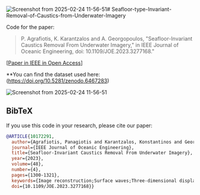 ![Screenshot from 2025-02-24 11-56-51](https://github.com/user-attachments/assets/a556bd95-051c-41af-8083-998f053b786c)# Seafloor-type-Invariant-Removal-of-Caustics-from-Underwater-Imagery

Code for the paper: 

>P. Agrafiotis, K. Karantzalos and A. Georgopoulos, "Seafloor-Invariant Caustics Removal From Underwater Imagery," in IEEE Journal of Oceanic Engineering, doi: 10.1109/JOE.2023.3277168."

[[Paper in IEEE in Open Access](https://ieeexplore.ieee.org/document/10172291)]

**You can find the dataset used here: (https://doi.org/10.5281/zenodo.6467283)

![Screenshot from 2025-02-24 11-56-51](https://github.com/user-attachments/assets/3378ef54-9e05-4a6b-8cbb-38403930d5fa)

## BibTeX

If you use this code in your research, please cite our paper:

```bibtex
@ARTICLE{10172291,
  author={Agrafiotis, Panagiotis and Karantzalos, Konstantinos and Georgopoulos, Andreas},
  journal={IEEE Journal of Oceanic Engineering}, 
  title={Seafloor-Invariant Caustics Removal From Underwater Imagery}, 
  year={2023},
  volume={48},
  number={4},
  pages={1300-1321},
  keywords={Image reconstruction;Surface waves;Three-dimensional displays;Deep learning;Sun;Image segmentation;Caustics;data set;fully convolutional network;image segmentation;sun flickering;underwater 3-D reconstruction},
  doi={10.1109/JOE.2023.3277168}}
